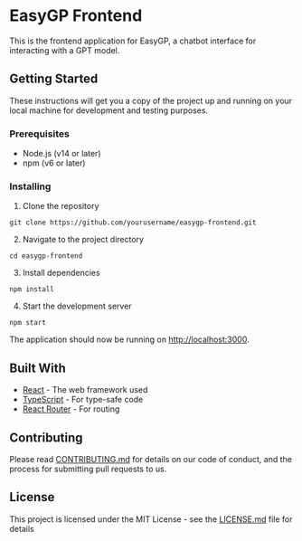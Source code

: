 # EasyGP Frontend

This is the frontend application for EasyGP, a chatbot interface for interacting with a GPT model.

## Getting Started

These instructions will get you a copy of the project up and running on your local machine for development and testing purposes.

### Prerequisites

- Node.js (v14 or later)
- npm (v6 or later)

### Installing

1. Clone the repository
```
git clone https://github.com/yourusername/easygp-frontend.git
```

2. Navigate to the project directory
```
cd easygp-frontend
```

3. Install dependencies
```
npm install
```

4. Start the development server
```
npm start
```

The application should now be running on [http://localhost:3000](http://localhost:3000).

## Built With

- [React](https://reactjs.org/) - The web framework used
- [TypeScript](https://www.typescriptlang.org/) - For type-safe code
- [React Router](https://reactrouter.com/) - For routing

## Contributing

Please read [CONTRIBUTING.md](CONTRIBUTING.md) for details on our code of conduct, and the process for submitting pull requests to us.

## License

This project is licensed under the MIT License - see the [LICENSE.md](LICENSE.md) file for details
